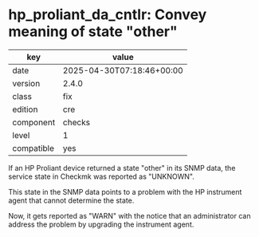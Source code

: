 [//]: # (werk v2)
# hp_proliant_da_cntlr: Convey meaning of state "other"

key        | value
---------- | ---
date       | 2025-04-30T07:18:46+00:00
version    | 2.4.0
class      | fix
edition    | cre
component  | checks
level      | 1
compatible | yes

If an HP Proliant device returned a state "other" in its SNMP data, the service state in Checkmk was reported as "UNKNOWN".

This state in the SNMP data points to a problem with the HP instrument agent that cannot determine the state.

Now, it gets reported as "WARN" with the notice that an administrator can address the problem by upgrading the instrument agent. 

